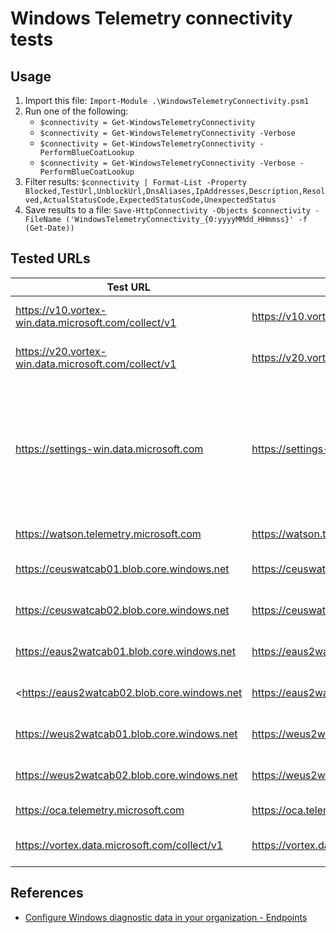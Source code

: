 # Windows Telemetry connectivity tests

## Usage

1. Import this file: `Import-Module .\WindowsTelemetryConnectivity.psm1`
1. Run one of the following:
    * `$connectivity = Get-WindowsTelemetryConnectivity`
    * `$connectivity = Get-WindowsTelemetryConnectivity -Verbose`
    * `$connectivity = Get-WindowsTelemetryConnectivity -PerformBlueCoatLookup`
    * `$connectivity = Get-WindowsTelemetryConnectivity -Verbose -PerformBlueCoatLookup`
1. Filter results: `$connectivity | Format-List -Property Blocked,TestUrl,UnblockUrl,DnsAliases,IpAddresses,Description,Resolved,ActualStatusCode,ExpectedStatusCode,UnexpectedStatus`
1. Save results to a file: `Save-HttpConnectivity -Objects $connectivity -FileName ('WindowsTelemetryConnectivity_{0:yyyyMMdd_HHmmss}' -f (Get-Date))`

## Tested URLs

| Test URL | URL to Unblock | Description |
| -- | -- | -- |
| <https://v10.vortex-win.data.microsoft.com/collect/v1> | <https://v10.vortex-win.data.microsoft.com> | Diagnostic/telemetry data for Windows 10 1607 and later. |
| <https://v20.vortex-win.data.microsoft.com/collect/v1> | <https://v20.vortex-win.data.microsoft.com> | Diagnostic/telemetry data for Windows 10 1703 and later. |
| <https://settings-win.data.microsoft.com> | <https://settings-win.data.microsoft.com> | Used by applications, such as Windows Connected User Experiences and Telemetry component and Windows Insider Program, to dynamically update their configuration. |
| <https://watson.telemetry.microsoft.com> | <https://watson.telemetry.microsoft.com> | Windows Error Reporting (WER). |
| <https://ceuswatcab01.blob.core.windows.net> | <https://ceuswatcab01.blob.core.windows.net> | Windows Error Reporting (WER) Central US 1. |
| <https://ceuswatcab02.blob.core.windows.net> | <https://ceuswatcab02.blob.core.windows.net> | Windows Error Reporting (WER) Central US 2. |
| <https://eaus2watcab01.blob.core.windows.net> | <https://eaus2watcab01.blob.core.windows.net> | Windows Error Reporting (WER) East US 1. |
| <https://eaus2watcab02.blob.core.windows.net | <https://eaus2watcab02.blob.core.windows.net> | Windows Error Reporting (WER) East US 2. |
| <https://weus2watcab01.blob.core.windows.net> | <https://weus2watcab01.blob.core.windows.net> | Windows Error Reporting (WER) West US 1. |
| <https://weus2watcab02.blob.core.windows.net> | <https://weus2watcab02.blob.core.windows.net> | Windows Error Reporting (WER) West US 2. |
| <https://oca.telemetry.microsoft.com> | <https://oca.telemetry.microsoft.com> | Online Crash Analysis (OCA). |
| <https://vortex.data.microsoft.com/collect/v1> | <https://vortex.data.microsoft.com> | OneDrive application for Windows 10. |

## References

* [Configure Windows diagnostic data in your organization - Endpoints](https://docs.microsoft.com/en-us/windows/privacy/configure-windows-diagnostic-data-in-your-organization#endpoints)